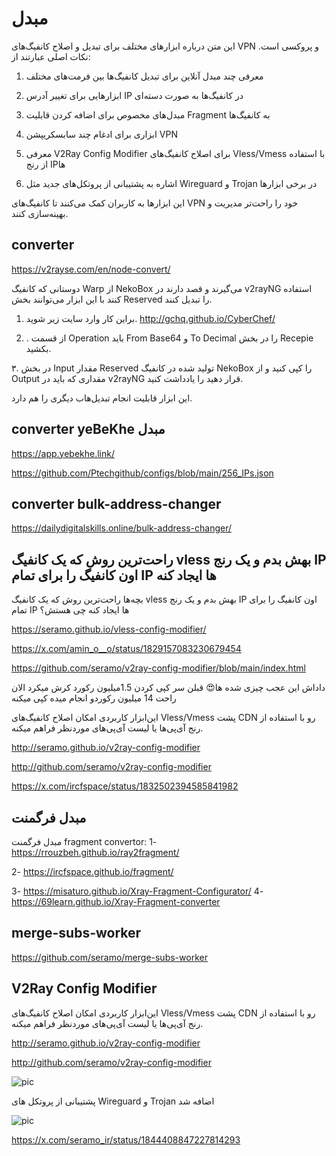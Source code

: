 # مبدل


این متن درباره ابزارهای مختلف برای تبدیل و اصلاح کانفیگ‌های VPN و پروکسی است. نکات اصلی عبارتند از:

1. معرفی چند مبدل آنلاین برای تبدیل کانفیگ‌ها بین فرمت‌های مختلف

2. ابزارهایی برای تغییر آدرس IP در کانفیگ‌ها به صورت دسته‌ای

3. مبدل‌های مخصوص برای اضافه کردن قابلیت Fragment به کانفیگ‌ها

4. ابزاری برای ادغام چند سابسکریپشن VPN

5. معرفی V2Ray Config Modifier برای اصلاح کانفیگ‌های Vless/Vmess با استفاده از رنج IP‌ها

6. اشاره به پشتیبانی از پروتکل‌های جدید مثل Wireguard و Trojan در برخی ابزارها

این ابزارها به کاربران کمک می‌کنند تا کانفیگ‌های VPN خود را راحت‌تر مدیریت و بهینه‌سازی کنند.


## converter

https://v2rayse.com/en/node-convert/


دوستانی که کانفیگ Warp از NekoBox می‌گیرند و قصد دارند در v2rayNG استفاده کنند با این ابزار می‌توانند بخش Reserved را تبدیل کنند.

1. براین کار وارد سایت زیر شوید.
http://gchq.github.io/CyberChef/

2. . از قسمت Operation باید From Base64 و To Decimal را در بخش Recepie بکشید.

۳. در بخش Input مقدار Reserved تولید شده در کانفیگ NekoBox را کپی کنید و از Output مقداری که باید در v2rayNG قرار دهید را یادداشت کنید.

این ابزار قابلیت انجام تبدیل‌هاب دیگری را هم دارد.



## converter yeBeKhe مبدل

https://app.yebekhe.link/

https://github.com/Ptechgithub/configs/blob/main/256_IPs.json


## converter bulk-address-changer

https://dailydigitalskills.online/bulk-address-changer/


##  راحت‌ترین روش که یک کانفیگ vless بهش بدم و یک رنج IP اون کانفیگ را برای تمام IP ها ایجاد کنه

بچه‌ها راحت‌ترین روش که یک کانفیگ vless بهش بدم و یک رنج IP اون کانفیگ را برای تمام IP ها ایجاد کنه چی هستش؟

https://seramo.github.io/vless-config-modifier/


https://x.com/amin_o__o/status/1829157083230679454

https://github.com/seramo/v2ray-config-modifier/blob/main/index.html


داداش این عجب چیزی شده ها😍
قبلن سر کپی کردن 1.5میلیون رکورد کرش میکرد
الان راحت 14 میلیون رکوردو انجام میده کپی میکنه


این‌ابزار کاربردی امکان اصلاح کانفیگ‌های Vless/Vmess پشت CDN رو با استفاده از رنج آی‌پی‌ها یا لیست آی‌پی‌های موردنظر فراهم میکنه.

http://seramo.github.io/v2ray-config-modifier

http://github.com/seramo/v2ray-config-modifier


https://x.com/ircfspace/status/1832502394585841982

## مبدل فرگمنت

مبدل فرگمنت
fragment convertor:
1-
https://rrouzbeh.github.io/ray2fragment/

2-
https://ircfspace.github.io/fragment/

3-
https://misaturo.github.io/Xray-Fragment-Configurator/
4-
https://69learn.github.io/Xray-Fragment-converter                                      


## merge-subs-worker

https://github.com/seramo/merge-subs-worker

## V2Ray Config Modifier

این‌ابزار کاربردی امکان اصلاح کانفیگ‌های Vless/Vmess پشت CDN رو با استفاده از رنج آی‌پی‌ها یا لیست آی‌پی‌های موردنظر فراهم میکنه.

http://seramo.github.io/v2ray-config-modifier

http://github.com/seramo/v2ray-config-modifier

![pic](https://pbs.twimg.com/media/GW5aB9cXAAAwae9?format=png&name=small)

پشتیبانی از پروتکل های Wireguard و Trojan اضافه شد

![pic](https://pbs.twimg.com/media/GZioDzlWQAcYuQm?format=jpg&name=900x900)

https://x.com/seramo_ir/status/1844408847227814293

